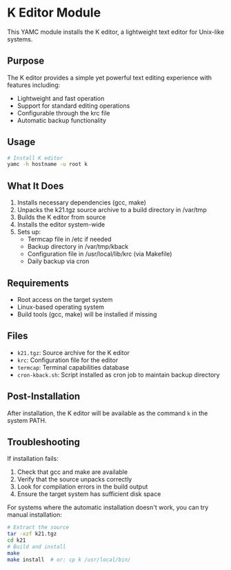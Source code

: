 # K Editor Module

This YAMC module installs the K editor, a lightweight text editor for Unix-like systems.

## Purpose

The K editor provides a simple yet powerful text editing experience with features including:

- Lightweight and fast operation
- Support for standard editing operations
- Configurable through the krc file
- Automatic backup functionality

## Usage

```bash
# Install K editor
yamc -h hostname -u root k
```

## What It Does

1. Installs necessary dependencies (gcc, make)
2. Unpacks the k21.tgz source archive to a build directory in /var/tmp
3. Builds the K editor from source
4. Installs the editor system-wide
5. Sets up:
   - Termcap file in /etc if needed
   - Backup directory in /var/tmp/kback
   - Configuration file in /usr/local/lib/krc (via Makefile)
   - Daily backup via cron

## Requirements

- Root access on the target system
- Linux-based operating system
- Build tools (gcc, make) will be installed if missing

## Files

- `k21.tgz`: Source archive for the K editor
- `krc`: Configuration file for the editor
- `termcap`: Terminal capabilities database
- `cron-kback.sh`: Script installed as cron job to maintain backup directory

## Post-Installation

After installation, the K editor will be available as the command `k` in the system PATH.

## Troubleshooting

If installation fails:

1. Check that gcc and make are available
2. Verify that the source unpacks correctly
3. Look for compilation errors in the build output
4. Ensure the target system has sufficient disk space

For systems where the automatic installation doesn't work, you can try manual installation:

```bash
# Extract the source
tar -xzf k21.tgz
cd k21
# Build and install
make
make install  # or: cp k /usr/local/bin/
```